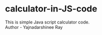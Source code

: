 # calculator-in-JS-code
This is simple Java script calculator code.
<br>
Author - Yajnadarshinee Ray
